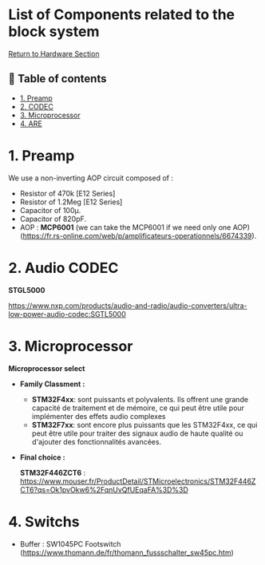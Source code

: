 # List of Components related to the block system
[Return to Hardware Section](https://github.com/lucacros/2324_Projet2A_PedaleGuitare/tree/Hardware-Section)
## 📖 Table of contents

- [1. Preamp](#1-afe)
- [2. CODEC](#2-codec)
- [3. Microprocessor](#3-microprocessor)
- [4. ARE](#4-are)


# 1. Preamp

  We use a non-inverting AOP circuit composed of :
  - Resistor of 470k [E12 Series] 
  - Resistor of 1.2Meg [E12 Series] 
  - Capacitor of 100µ.
  - Capacitor of 820pF.
  - AOP : **MCP6001** (we can take the MCP6001 if we need only one AOP) (https://fr.rs-online.com/web/p/amplificateurs-operationnels/6674339).
  
# 2. Audio CODEC

   **STGL5000**
   
   https://www.nxp.com/products/audio-and-radio/audio-converters/ultra-low-power-audio-codec:SGTL5000

# 3. Microprocessor

**Microprocessor select**
  - **Family Classment :**
    - **STM32F4xx**: sont puissants et polyvalents. Ils offrent une grande capacité de traitement et de mémoire, ce qui peut être utile pour implémenter des effets audio complexes
    - **STM32F7xx**: sont encore plus puissants que les STM32F4xx, ce qui peut être utile pour traiter des signaux audio de haute qualité ou d'ajouter des fonctionnalités avancées.

 - **Final choice :**

    **STM32F446ZCT6** : https://www.mouser.fr/ProductDetail/STMicroelectronics/STM32F446ZCT6?qs=Ok1pvOkw6%2FqnUvQfUEqaFA%3D%3D

# 4. Switchs

- Buffer : SW1045PC Footswitch (https://www.thomann.de/fr/thomann_fussschalter_sw45pc.htm)


